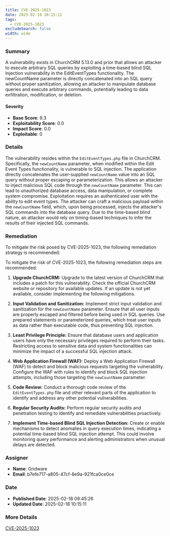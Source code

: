 ```yaml
---
title: CVE-2025-1023
date: 2025-02-18 10:15:11
tags:
  - CVE-2025-1023
excludeSearch: false
width: wide
---
```


### Summary
A vulnerability exists in ChurchCRM 5.13.0 and prior that allows an attacker to execute arbitrary SQL queries by exploiting a time-based blind SQL Injection vulnerability in the EditEventTypes functionality. The newCountName parameter is directly concatenated into an SQL query without proper sanitization, allowing an attacker to manipulate database queries and execute arbitrary commands, potentially leading to data exfiltration, modification, or deletion.

#### Severity
- **Base Score**: 9.3
- **Exploitability Score**: 0.0
- **Impact Score**: 0.0
- **Exploitable**: 0

### Details
The vulnerability resides within the `EditEventTypes.php` file in ChurchCRM. Specifically, the `newCountName` parameter, when modified within the Edit Event Types functionality, is vulnerable to SQL injection. The application directly concatenates the user-supplied `newCountName` value into an SQL query without proper escaping or parameterization. This allows an attacker to inject malicious SQL code through the `newCountName` parameter. This can lead to unauthorized database access, data manipulation, or complete system compromise. Exploitation requires an authenticated user with the ability to edit event types. The attacker can craft a malicious payload within the `newCountName` field, which, upon being processed, injects the attacker's SQL commands into the database query. Due to the time-based blind nature, an attacker would rely on timing-based techniques to infer the results of their injected SQL commands.

### Remediation
To mitigate the risk posed by CVE-2025-1023, the following remediation strategy is recommended:

To mitigate the risk of CVE-2025-1023, the following remediation steps are recommended:

1.  **Upgrade ChurchCRM:** Upgrade to the latest version of ChurchCRM that includes a patch for this vulnerability. Check the official ChurchCRM website or repository for available updates. If an update is not yet available, consider implementing the following mitigations.

2.  **Input Validation and Sanitization:** Implement strict input validation and sanitization for the `newCountName` parameter. Ensure that all user inputs are properly escaped and filtered before being used in SQL queries. Use prepared statements or parameterized queries, which treat user inputs as data rather than executable code, thus preventing SQL injection.

3.  **Least Privilege Principle:** Ensure that database users and application users have only the necessary privileges required to perform their tasks. Restricting access to sensitive data and system functionalities can minimize the impact of a successful SQL injection attack.

4.  **Web Application Firewall (WAF):** Deploy a Web Application Firewall (WAF) to detect and block malicious requests targeting the vulnerability. Configure the WAF with rules to identify and block SQL injection attempts, including those targeting the `newCountName` parameter.

5.  **Code Review:** Conduct a thorough code review of the `EditEventTypes.php` file and other relevant parts of the application to identify and address any other potential vulnerabilities.

6.  **Regular Security Audits:** Perform regular security audits and penetration testing to identify and remediate vulnerabilities proactively.

7.  **Implement Time-based Blind SQL Injection Detection:** Create or enable mechanisms to detect anomalies in query execution times, indicating a potential time-based blind SQL injection attempt. This could involve monitoring query performance and alerting administrators when unusual delays are detected.

### Assigner
- **Name**: Gridware
- **Email**: b7efe717-a805-47cf-8e9a-921fca0ce0ce

### Date
- **Published Date**: 2025-02-18 09:45:26
- **Updated Date**: 2025-02-18 10:15:11

### More Details
[CVE-2025-1023](https://www.cvedetails.com/cve/CVE-2025-1023)